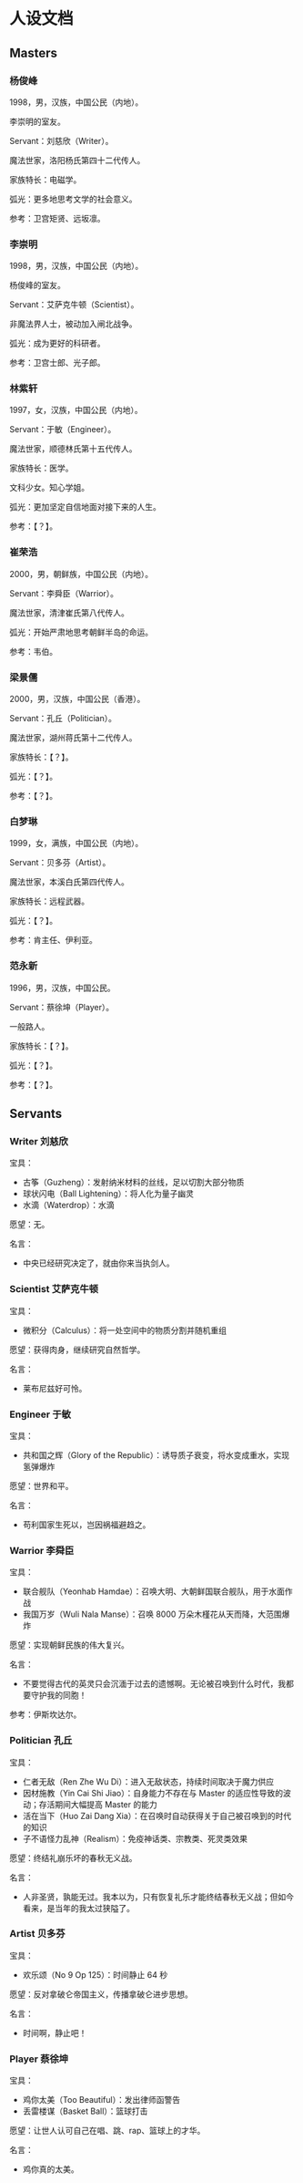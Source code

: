 # 人设文档

## Masters

### 杨俊峰

1998，男，汉族，中国公民（内地）。

李崇明的室友。

Servant：刘慈欣（Writer）。

魔法世家，洛阳杨氏第四十二代传人。

家族特长：电磁学。

弧光：更多地思考文学的社会意义。

参考：卫宫矩贤、远坂凛。

### 李崇明

1998，男，汉族，中国公民（内地）。

杨俊峰的室友。

Servant：艾萨克牛顿（Scientist）。

非魔法界人士，被动加入闸北战争。

弧光：成为更好的科研者。

参考：卫宫士郎、光子郎。

### 林紫轩

1997，女，汉族，中国公民（内地）。

Servant：于敏（Engineer）。

魔法世家，顺德林氏第十五代传人。

家族特长：医学。

文科少女。知心学姐。

弧光：更加坚定自信地面对接下来的人生。

参考：【？】。

### 崔荣浩

2000，男，朝鲜族，中国公民（内地）。

Servant：李舜臣（Warrior）。

魔法世家，清津崔氏第八代传人。

弧光：开始严肃地思考朝鲜半岛的命运。

参考：韦伯。

### 梁景儒

2000，男，汉族，中国公民（香港）。

Servant：孔丘（Politician）。

魔法世家，湖州蒋氏第十二代传人。

家族特长：【？】。

弧光：【？】。

参考：【？】。

### 白梦琳

1999，女，满族，中国公民（内地）。

Servant：贝多芬（Artist）。

魔法世家，本溪白氏第四代传人。

家族特长：远程武器。

弧光：【？】。

参考：肯主任、伊利亚。

### 范永新

1996，男，汉族，中国公民。

Servant：蔡徐坤（Player）。

一般路人。

家族特长：【？】。

弧光：【？】。

参考：【？】。

## Servants

### Writer 刘慈欣

宝具：

- 古筝（Guzheng）：发射纳米材料的丝线，足以切割大部分物质
- 球状闪电（Ball Lightening）：将人化为量子幽灵
- 水滴（Waterdrop）：水滴

愿望：无。

名言：

- 中央已经研究决定了，就由你来当执剑人。

### Scientist 艾萨克牛顿

宝具：

- 微积分（Calculus）：将一处空间中的物质分割并随机重组

愿望：获得肉身，继续研究自然哲学。

名言：

- 莱布尼兹好可怜。

### Engineer 于敏

宝具：

- 共和国之辉（Glory of the Republic）：诱导质子衰变，将水变成重水，实现氢弹爆炸

愿望：世界和平。

名言：

- 苟利国家生死以，岂因祸福避趋之。

### Warrior 李舜臣

宝具：

- 联合舰队（Yeonhab Hamdae）：召唤大明、大朝鲜国联合舰队，用于水面作战
- 我国万岁（Wuli Nala Manse）：召唤 8000 万朵木槿花从天而降，大范围爆炸

愿望：实现朝鲜民族的伟大复兴。

名言：

- 不要觉得古代的英灵只会沉湎于过去的遗憾啊。无论被召唤到什么时代，我都要守护我的同胞！

参考：伊斯坎达尔。

### Politician 孔丘

宝具：

- 仁者无敌（Ren Zhe Wu Di）：进入无敌状态，持续时间取决于魔力供应
- 因材施教（Yin Cai Shi Jiao）：自身能力不存在与 Master 的适应性导致的波动；存活期间大幅提高 Master 的能力
- 活在当下（Huo Zai Dang Xia）：在召唤时自动获得关于自己被召唤到的时代的知识
- 子不语怪力乱神（Realism）：免疫神话类、宗教类、死灵类效果

愿望：终结礼崩乐坏的春秋无义战。

名言：

- 人非圣贤，孰能无过。我本以为，只有恢复礼乐才能终结春秋无义战；但如今看来，是当年的我太过狭隘了。

### Artist 贝多芬

宝具：

- 欢乐颂（No 9 Op 125）：时间静止 64 秒

愿望：反对拿破仑帝国主义，传播拿破仑进步思想。

名言：

- 时间啊，静止吧！

### Player 蔡徐坤

宝具：

- 鸡你太美（Too Beautiful）：发出律师函警告
- 丢雷楼谋（Basket Ball）：篮球打击

愿望：让世人认可自己在唱、跳、rap、篮球上的才华。

名言：

- 鸡你真的太美。
